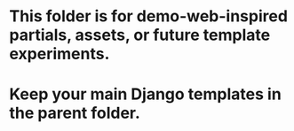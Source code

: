 # This folder is for demo-web-inspired partials, assets, or future template experiments.
# Keep your main Django templates in the parent folder.
